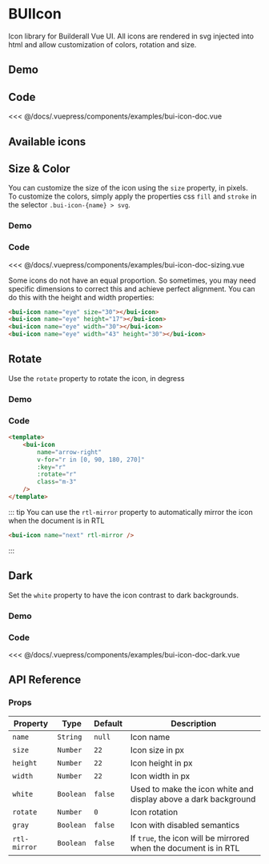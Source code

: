 # BUIIcon
Icon library for Builderall Vue UI. All icons are rendered in svg injected into html and allow customization of colors, rotation and size.

## Demo
<Demo componentName="examples-bui-icon-doc" />

## Code
<SourceCode>
<<< @/docs/.vuepress/components/examples/bui-icon-doc.vue
</SourceCode>

## Available icons
<Demo componentName="examples-bui-icon-doc-list" />

## Size & Color

You can customize the size of the icon using the `size` property, in pixels.
<br>
To customize the colors, simply apply the properties css `fill` and `stroke` in the selector `.bui-icon-{name} > svg`.

### Demo
<Demo componentName="examples-bui-icon-doc-sizing" />

### Code
<SourceCode>
<<< @/docs/.vuepress/components/examples/bui-icon-doc-sizing.vue
</SourceCode>

Some icons do not have an equal proportion. So sometimes, you may need specific dimensions to correct this and achieve perfect alignment. You can do this with the height and width properties:

<template>
<div class="icons-demo-size">
  <bui-icon name="eye" size="30"></bui-icon>
  <bui-icon name="eye" height="17"></bui-icon>
  <bui-icon name="eye" width="30"></bui-icon>
  <bui-icon name="eye" width="43" height="30"></bui-icon>
</div>
</template>

```html
<bui-icon name="eye" size="30"></bui-icon>
<bui-icon name="eye" height="17"></bui-icon>
<bui-icon name="eye" width="30"></bui-icon>
<bui-icon name="eye" width="43" height="30"></bui-icon>
```

## Rotate

Use the `rotate` property to rotate the icon, in degress

### Demo
<template>
	<bui-icon
		name="arrow-right"
		v-for="r in [0, 90, 180, 270]"
		:key="r"
		:rotate="r"
		class="m-3"
	/>
</template>

### Code
```html
<template>
	<bui-icon
		name="arrow-right"
		v-for="r in [0, 90, 180, 270]"
		:key="r"
		:rotate="r"
		class="m-3"
	/>
</template>
```

::: tip
You can use the `rtl-mirror` property to automatically mirror the icon when the document is in RTL
```html
<bui-icon name="next" rtl-mirror />
```
::: 

## Dark

Set the `white` property to have the icon contrast to dark backgrounds.

### Demo
<Demo componentName="examples-bui-icon-doc-dark" />

### Code
<SourceCode>
<<< @/docs/.vuepress/components/examples/bui-icon-doc-dark.vue
</SourceCode>

## API Reference

### Props

| Property | Type | Default | Description |
| -------- | ---- | ------- | ----------- |
| `name` | `String` | `null` | Icon name  |
| `size` | `Number` | `22` | Icon size in px |
| `height` | `Number` | `22` | Icon height in px |
| `width` | `Number` | `22` | Icon width in px |
| `white` | `Boolean` | `false` | Used to make the icon white and display above a dark background |
| `rotate` | `Number` | `0` | Icon rotation |
| `gray` | `Boolean` | `false` | Icon with disabled semantics |
| `rtl-mirror` | `Boolean` | `false` | If `true`, the icon will be mirrored when the document is in RTL  